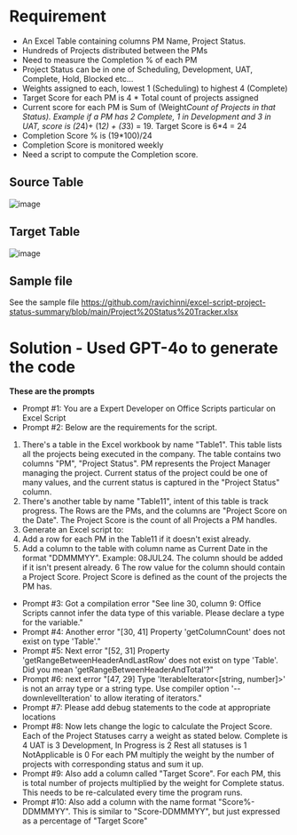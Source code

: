 # Requirement
- An Excel Table containing columns PM Name, Project Status.
- Hundreds of Projects distributed between the PMs
- Need to measure the Completion % of each PM
- Project Status can be in one of Scheduling, Development, UAT, Complete, Hold, Blocked etc...
- Weights assigned to each, lowest 1 (Scheduling) to highest 4 (Complete)
- Target Score for each PM is 4 * Total count of projects assigned
- Current score for each PM is Sum of (Weight*Count of Projects in that Status). Example if a PM has 2 Complete, 1 in Development and 3 in UAT, score is (2*4)+ (1*2) + (3*3) = 19. Target Score is 6*4 = 24
- Completion Score % is (19*100)/24
- Completion Score is monitored weekly
- Need a script to compute the Completion score.
## Source Table
![image](https://github.com/ravichinni/excel-script-project-status-summary/assets/10705784/645006a1-c73c-48d9-9197-77c018efc1c1)

## Target Table
![image](https://github.com/ravichinni/excel-script-project-status-summary/assets/10705784/c64a484c-ae4c-40f4-9cb7-1b339e3bbfb9)

## Sample file
See the sample file https://github.com/ravichinni/excel-script-project-status-summary/blob/main/Project%20Status%20Tracker.xlsx

# Solution - Used GPT-4o to generate the code
**These are the prompts**
- Prompt #1: You are a Expert Developer on Office Scripts particular on Excel Script
- Prompt #2:
Below are the requirements for the script.
1. There's a table in the Excel workbook by name "Table1". This table lists all the projects being executed in the company. The table contains two columns "PM", "Project Status". PM represents the Project Manager managing the project. Current status of the project could be one of many values, and the current status is captured in the "Project Status" column.
2. There's another table by name "Table11", intent of this table is track progress. The Rows are the PMs, and the columns are "Project Score on the Date". The Project Score is the count of all Projects a PM handles. 
3. Generate an Excel script to:
4. Add a row for each PM in the Table11 if it doesn't exist already.
5. Add a column to the table with column name as Current Date in the format "DDMMMYY". Example: 08JUL24. The column should be added if it isn't present already.
6 The row value for the column should contain a Project Score. Project Score is defined as the count of the projects the PM has.
- Prompt #3: Got a compilation error "See line 30, column 9: Office Scripts cannot infer the data type of this variable. Please declare a type for the variable."
- Prompt #4: Another error "[30, 41] Property 'getColumnCount' does not exist on type 'Table'."
- Prompt #5: Next error "[52, 31] Property 'getRangeBetweenHeaderAndLastRow' does not exist on type 'Table'. Did you mean 'getRangeBetweenHeaderAndTotal'?"
- Prompt #6: next error "[47, 29] Type 'IterableIterator<[string, number]>' is not an array type or a string type. Use compiler option '--downlevelIteration' to allow iterating of iterators."
- Prompt #7: Please add debug statements to the code at appropriate locations
- Prompt #8: Now lets change the logic to calculate the Project Score. Each of the Project Statuses carry a weight as stated below.
Complete is 4
UAT is 3
Development, In Progress is 2
Rest all statuses is 1
NotApplicable is 0
For each PM multiply the weight by the number of projects with corresponding status and sum it up.
- Prompt #9: Also add a column called "Target Score". For each PM, this is total number of projects multiplied by the weight for Complete status.
This needs to be re-calculated every time the program runs.
- Prompt #10: Also add a column with the name format "Score%-DDMMMYY". This is similar to "Score-DDMMMYY", but just expressed as a percentage of "Target Score"

